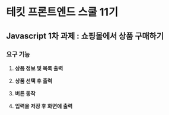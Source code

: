 # 테킷 프론트엔드 스쿨 11기

## Javascript 1차 과제 : 쇼핑몰에서 상품 구매하기

### 요구 기능

1. **상품 정보 및 목록 출력**

2. **상품 선택 후 출력**

3. **버튼 동작**

4. **입력을 저장 후 화면에 출력**
